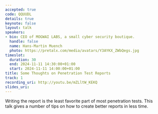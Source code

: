 ```yaml
---
accepted: true
code: QQUUDL
details: true
keynote: false
layout: talk
speakers:
- bio: CEO of MOGWAI LABS, a small cyber security boutique.
  handle: false
  name: Hans-Martin Muench
  photo: https://pretalx.com/media/avatars/Y3AYKX_ZWbQegs.jpg
timeslot:
  duration: 30
  end: 2024-11-11 14:30:00+01:00
  start: 2024-11-11 14:00:00+01:00
title: Some Thoughts on Penetration Test Reports
track: 1
recording_uri: http://youtu.be/mZLltW_KEKQ
slides_uri:
---
```


Writing the report is the least favorite part of most penetration tests.
This talk gives a number of tips on how to create better reports in less time.